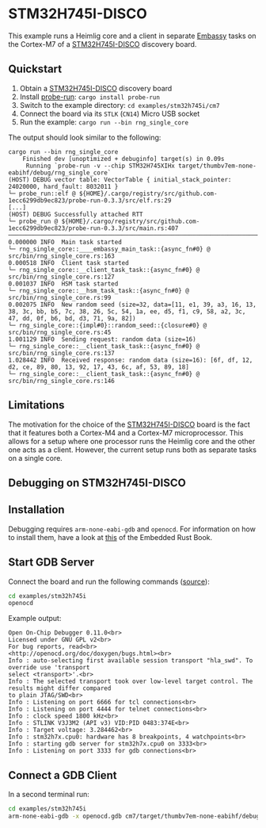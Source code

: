 # STM32H745I-DISCO

This example runs a Heimlig core and a client in separate
[Embassy](https://embassy.dev/)
tasks on the Cortex-M7 of a
[STM32H745I-DISCO](https://www.st.com/en/evaluation-tools/stm32h745i-disco.html)
discovery board.

## Quickstart

1. Obtain a
[STM32H745I-DISCO](https://www.st.com/en/evaluation-tools/stm32h745i-disco.html)
discovery board
2. Install
[probe-run](https://crates.io/crates/probe-run):
`cargo install probe-run`
3. Switch to the example directory: `cd examples/stm32h745i/cm7`
4. Connect the board via its `STLK` (`CN14`) Micro USB socket
5. Run the example: `cargo run --bin rng_single_core`

The output should look similar to the following:

```output
cargo run --bin rng_single_core
    Finished dev [unoptimized + debuginfo] target(s) in 0.09s
     Running `probe-run -v --chip STM32H745XIHx target/thumbv7em-none-eabihf/debug/rng_single_core`
(HOST) DEBUG vector table: VectorTable { initial_stack_pointer: 24020000, hard_fault: 8032011 }
└─ probe_run::elf @ ${HOME}/.cargo/registry/src/github.com-1ecc6299db9ec823/probe-run-0.3.3/src/elf.rs:29
[...]
(HOST) DEBUG Successfully attached RTT
└─ probe_run @ ${HOME}/.cargo/registry/src/github.com-1ecc6299db9ec823/probe-run-0.3.3/src/main.rs:407
────────────────────────────────────────────────────────────────────────────────
0.000000 INFO  Main task started
└─ rng_single_core::____embassy_main_task::{async_fn#0} @ src/bin/rng_single_core.rs:163
0.000518 INFO  Client task started
└─ rng_single_core::__client_task_task::{async_fn#0} @ src/bin/rng_single_core.rs:127
0.001037 INFO  HSM task started
└─ rng_single_core::__hsm_task_task::{async_fn#0} @ src/bin/rng_single_core.rs:99
0.002075 INFO  New random seed (size=32, data=[11, e1, 39, a3, 16, 13, 38, 3c, bb, b5, 7c, 38, 26, 5c, 54, 1a, ee, d5, f1, c9, 58, a2, 3c, 47, dd, 0f, b6, bd, d3, 71, 9a, 82])
└─ rng_single_core::{impl#0}::random_seed::{closure#0} @ src/bin/rng_single_core.rs:45
1.001129 INFO  Sending request: random data (size=16)
└─ rng_single_core::__client_task_task::{async_fn#0} @ src/bin/rng_single_core.rs:137
1.028442 INFO  Received response: random data (size=16): [6f, df, 12, d2, ce, 89, 80, 13, 92, 17, 43, 6c, af, 53, 89, 18]
└─ rng_single_core::__client_task_task::{async_fn#0} @ src/bin/rng_single_core.rs:146
```

## Limitations

The motivation for the choice of the
[STM32H745I-DISCO](https://www.st.com/en/evaluation-tools/stm32h745i-disco.html)
board is the fact that it features both a Cortex-M4 and a Cortex-M7 microprocessor.
This allows for a setup where one processor runs the Heimlig core and the other one acts as a client.
However, the current setup runs both as separate tasks on a single core.

## Debugging on STM32H745I-DISCO

## Installation

Debugging requires `arm-none-eabi-gdb` and `openocd`.
For information on how to install them, have a look at
[this](https://docs.rust-embedded.org/book/intro/install/linux.html#packages)
of the Embedded Rust Book.

## Start GDB Server

Connect the board and run the following commands
([source](https://docs.rust-embedded.org/book/start/hardware.html#debugging)):

```sh
cd examples/stm32h745i
openocd
```

Example output:

```output
Open On-Chip Debugger 0.11.0<br>
Licensed under GNU GPL v2<br>
For bug reports, read<br>
<http://openocd.org/doc/doxygen/bugs.html><br>
Info : auto-selecting first available session transport "hla_swd". To override use 'transport
select <transport>'.<br>
Info : The selected transport took over low-level target control. The results might differ compared
to plain JTAG/SWD<br>
Info : Listening on port 6666 for tcl connections<br>
Info : Listening on port 4444 for telnet connections<br>
Info : clock speed 1800 kHz<br>
Info : STLINK V3J3M2 (API v3) VID:PID 0483:374E<br>
Info : Target voltage: 3.284462<br>
Info : stm32h7x.cpu0: hardware has 8 breakpoints, 4 watchpoints<br>
Info : starting gdb server for stm32h7x.cpu0 on 3333<br>
Info : Listening on port 3333 for gdb connections<br>
```

## Connect a GDB Client

In a second terminal run:

```sh
cd examples/stm32h745i
arm-none-eabi-gdb -x openocd.gdb cm7/target/thumbv7em-none-eabihf/debug/rng_single_core [--tui]
```
